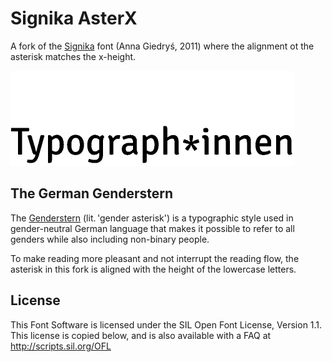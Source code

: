 # Signika AsterX

A fork of the [Signika](https://github.com/Ancymonic/Signika) font (Anna Giedryś, 2011) where the alignment ot the asterisk matches the x-height.

<picture>
  <source media="(prefers-color-scheme: light)" srcset="docs/00-aster-x/aster-x-black.gif" width="455" height="76">
  <source media="(prefers-color-scheme: dark)" srcset="docs/00-aster-x/aster-x-white.gif" width="455" height="76">
  <img src="docs/00-aster-x/aster-x.gif" width="455" height="152">
</picture>

## The German Genderstern

The [Genderstern](https://en.wikipedia.org/wiki/Gender_star) (lit. 'gender asterisk') is a typographic style used in gender-neutral German language that makes it possible to refer to all genders while also including non-binary people.

To make reading more pleasant and not interrupt the reading flow, the asterisk in this fork is aligned with the height of the lowercase letters.

## License

This Font Software is licensed under the SIL Open Font License, Version 1.1.
This license is copied below, and is also available with a FAQ at
http://scripts.sil.org/OFL
